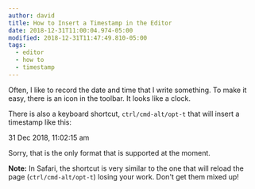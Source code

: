 ```yaml
---
author: david
title: How to Insert a Timestamp in the Editor
date: 2018-12-31T11:00:04.974-05:00
modified: 2018-12-31T11:47:49.810-05:00
tags:
  - editor
  - how to
  - timestamp
---
```


Often, I like to record the date and time that I write something. To make it easy, there is an icon in the toolbar. It looks like a clock.

There is also a keyboard shortcut, `ctrl/cmd-alt/opt-t` that will insert a timestamp like this:

31 Dec 2018, 11:02:15 am

Sorry, that is the only format that is supported at the moment.

**Note:** In Safari, the shortcut is very similar to the one that will reload the page (`ctrl/cmd-alt/opt-t`) losing your work. Don't get them mixed up!